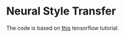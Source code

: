 # Neural Style Transfer


The code is based on <a href="https://www.tensorflow.org/tutorials/generative/style_transfer">this</a> 
tensorflow tutorial.
